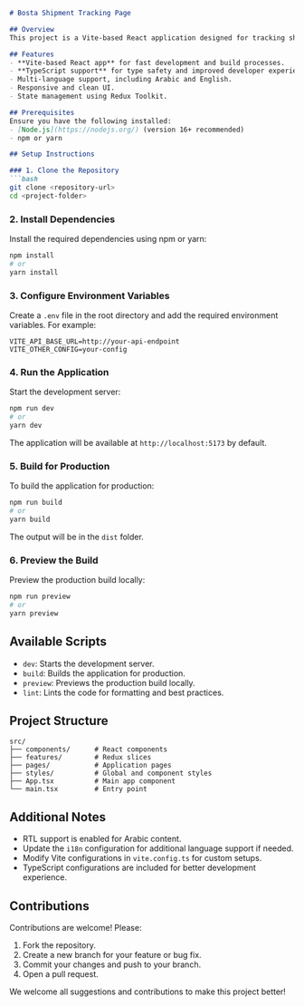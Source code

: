 ```markdown
# Bosta Shipment Tracking Page

## Overview
This project is a Vite-based React application designed for tracking shipments, allowing users to view shipment details and monitor delivery progress. It provides a user-friendly interface with RTL support for Arabic content.

## Features
- **Vite-based React app** for fast development and build processes.
- **TypeScript support** for type safety and improved developer experience.
- Multi-language support, including Arabic and English.
- Responsive and clean UI.
- State management using Redux Toolkit.

## Prerequisites
Ensure you have the following installed:
- [Node.js](https://nodejs.org/) (version 16+ recommended)
- npm or yarn

## Setup Instructions

### 1. Clone the Repository
```bash
git clone <repository-url>
cd <project-folder>
```

### 2. Install Dependencies
Install the required dependencies using npm or yarn:
```bash
npm install
# or
yarn install
```

### 3. Configure Environment Variables
Create a `.env` file in the root directory and add the required environment variables. For example:
```
VITE_API_BASE_URL=http://your-api-endpoint
VITE_OTHER_CONFIG=your-config
```

### 4. Run the Application
Start the development server:
```bash
npm run dev
# or
yarn dev
```
The application will be available at `http://localhost:5173` by default.

### 5. Build for Production
To build the application for production:
```bash
npm run build
# or
yarn build
```
The output will be in the `dist` folder.

### 6. Preview the Build
Preview the production build locally:
```bash
npm run preview
# or
yarn preview
```

## Available Scripts
- `dev`: Starts the development server.
- `build`: Builds the application for production.
- `preview`: Previews the production build locally.
- `lint`: Lints the code for formatting and best practices.

## Project Structure
```
src/
├── components/      # React components
├── features/        # Redux slices
├── pages/           # Application pages
├── styles/          # Global and component styles
├── App.tsx          # Main app component
└── main.tsx         # Entry point
```

## Additional Notes
- RTL support is enabled for Arabic content.
- Update the `i18n` configuration for additional language support if needed.
- Modify Vite configurations in `vite.config.ts` for custom setups.
- TypeScript configurations are included for better development experience.

## Contributions
Contributions are welcome! Please:
1. Fork the repository.
2. Create a new branch for your feature or bug fix.
3. Commit your changes and push to your branch.
4. Open a pull request.

We welcome all suggestions and contributions to make this project better!
``` 
